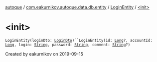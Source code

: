 [autoque](../../index.md) / [com.eakurnikov.autoque.data.db.entity](../index.md) / [LoginEntity](index.md) / [&lt;init&gt;](./-init-.md)

# &lt;init&gt;

`LoginEntity(loginDto: `[`LoginDto`](../../com.eakurnikov.autoque.data.network.dto/-login-dto/index.md)`)``LoginEntity(id: `[`Long`](https://kotlinlang.org/api/latest/jvm/stdlib/kotlin/-long/index.html)`?, accountId: `[`Long`](https://kotlinlang.org/api/latest/jvm/stdlib/kotlin/-long/index.html)`, login: `[`String`](https://kotlinlang.org/api/latest/jvm/stdlib/kotlin/-string/index.html)`, password: `[`String`](https://kotlinlang.org/api/latest/jvm/stdlib/kotlin/-string/index.html)`, comment: `[`String`](https://kotlinlang.org/api/latest/jvm/stdlib/kotlin/-string/index.html)`?)`

Created by eakurnikov on 2019-09-15

